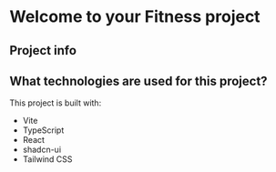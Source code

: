 # Welcome to your Fitness project

## Project info



## What technologies are used for this project?

This project is built with:

- Vite
- TypeScript
- React
- shadcn-ui
- Tailwind CSS

